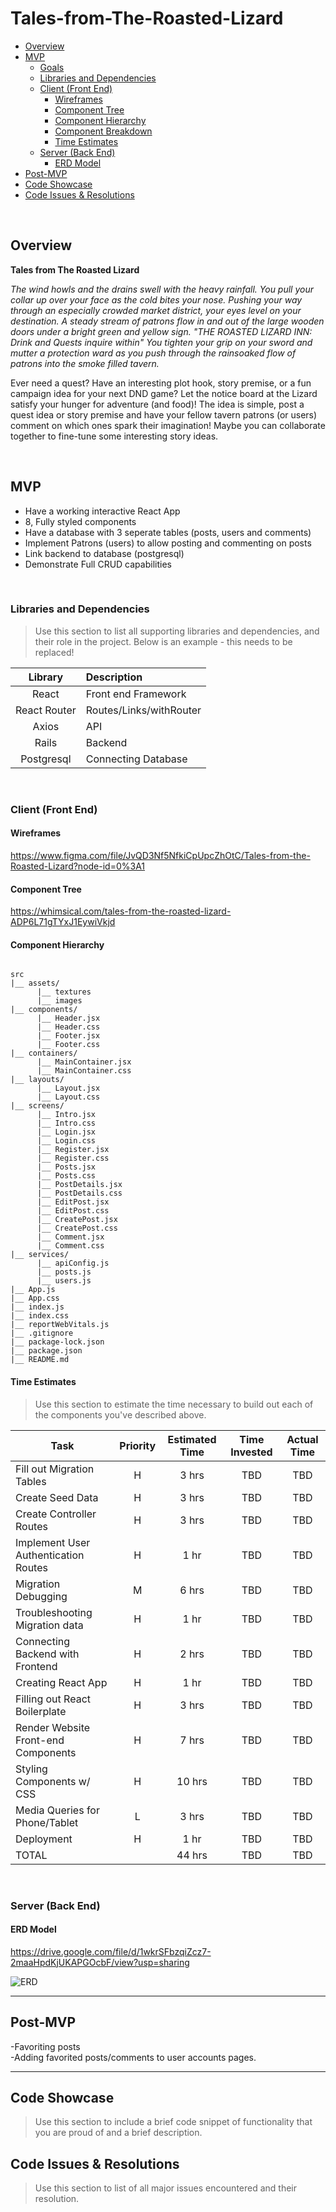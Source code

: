 # Tales-from-The-Roasted-Lizard

- [Overview](#overview)
- [MVP](#mvp)
  - [Goals](#goals)
  - [Libraries and Dependencies](#libraries-and-dependencies)
  - [Client (Front End)](#client-front-end)
    - [Wireframes](#wireframes)
    - [Component Tree](#component-tree)
    - [Component Hierarchy](#component-hierarchy)
    - [Component Breakdown](#component-breakdown)
    - [Time Estimates](#time-estimates)
  - [Server (Back End)](#server-back-end)
    - [ERD Model](#erd-model)
- [Post-MVP](#post-mvp)
- [Code Showcase](#code-showcase)
- [Code Issues & Resolutions](#code-issues--resolutions)

<br>

## Overview

**Tales from The Roasted Lizard** 

*The wind howls and the drains swell with the heavy rainfall. You pull your collar up over your face as the cold bites your nose. Pushing your way through an especially crowded market district, your eyes level on your destination. A steady stream of patrons flow in and out of the large wooden doors under a bright green and yellow sign. "THE ROASTED LIZARD INN: Drink and Quests inquire within" You tighten your grip on your sword and mutter a protection ward as you push through the rainsoaked flow of patrons into the smoke filled tavern.*

Ever need a quest? Have an interesting plot hook, story premise, or a fun campaign idea for your next DND game? Let the notice board at the Lizard satisfy your hunger for adventure (and food)! The idea is simple, post a quest idea or story premise and have your fellow tavern patrons (or users) comment on which ones spark their imagination! Maybe you can collaborate together to fine-tune some interesting story ideas.

<br>

## MVP

- Have a working interactive React App
- 8, Fully styled components 
- Have a database with 3 seperate tables (posts, users and comments)
- Implement Patrons (users) to allow posting and commenting on posts
- Link backend to database (postgresql)
- Demonstrate Full CRUD capabilities 

<br>

### Libraries and Dependencies

> Use this section to list all supporting libraries and dependencies, and their role in the project. Below is an example - this needs to be replaced!

|     Library      | Description                                |
| :--------------: | :----------------------------------------- |
|      React       | Front end Framework |
|   React Router   | Routes/Links/withRouter |
| Axios | API |
|     Rails      | Backend |
|  Postgresql  | Connecting Database |

<br>

### Client (Front End)

#### Wireframes

https://www.figma.com/file/JvQD3Nf5NfkiCpUpcZhOtC/Tales-from-the-Roasted-Lizard?node-id=0%3A1

#### Component Tree

https://whimsical.com/tales-from-the-roasted-lizard-ADP6L71gTYxJ1EywiVkjd

#### Component Hierarchy

``` structure

src
|__ assets/
      |__ textures
      |__ images
|__ components/
      |__ Header.jsx
      |__ Header.css
      |__ Footer.jsx
      |__ Footer.css
|__ containers/
      |__ MainContainer.jsx
      |__ MainContainer.css
|__ layouts/
      |__ Layout.jsx
      |__ Layout.css
|__ screens/
      |__ Intro.jsx
      |__ Intro.css
      |__ Login.jsx
      |__ Login.css
      |__ Register.jsx
      |__ Register.css
      |__ Posts.jsx
      |__ Posts.css
      |__ PostDetails.jsx
      |__ PostDetails.css
      |__ EditPost.jsx
      |__ EditPost.css
      |__ CreatePost.jsx
      |__ CreatePost.css
      |__ Comment.jsx
      |__ Comment.css
|__ services/
      |__ apiConfig.js
      |__ posts.js
      |__ users.js
|__ App.js
|__ App.css
|__ index.js
|__ index.css
|__ reportWebVitals.js
|__ .gitignore
|__ package-lock.json
|__ package.json
|__ README.md

```


#### Time Estimates

> Use this section to estimate the time necessary to build out each of the components you've described above.

| Task                | Priority | Estimated Time | Time Invested | Actual Time |
| ------------------- | :------: | :------------: | :-----------: | :---------: |
| Fill out Migration Tables    |    H   |     3 hrs      |     TBD     |    TBD   |
| Create Seed Data |    H     |     3 hrs      |     TBD    |     TBD     |
| Create Controller Routes |    H     |     3 hrs      |     TBD    |     TBD     |
| Implement User Authentication Routes |    H     |     1 hr     |     TBD    |     TBD     |
| Migration Debugging |    M   |     6 hrs      |     TBD    |     TBD     |
| Troubleshooting Migration data |    H     |     1 hr    |     TBD    |     TBD     |
| Connecting Backend with Frontend |    H     |     2 hrs      |     TBD    |     TBD     |
| Creating React App |    H     |     1 hr    |     TBD    |     TBD     |
| Filling out React Boilerplate |    H     |     3 hrs      |     TBD    |     TBD     |
| Render Website Front-end Components |    H     |     7 hrs      |     TBD    |     TBD     |
| Styling Components w/ CSS |    H     |     10 hrs      |     TBD    |     TBD     |
| Media Queries for Phone/Tablet|    L   |     3 hrs      |     TBD    |     TBD     |
| Deployment |    H     |     1 hr   |     TBD    |     TBD     |
| TOTAL               |          |     44 hrs      |     TBD     |     TBD     |

<br>

### Server (Back End)

#### ERD Model

https://drive.google.com/file/d/1wkrSFbzqiZcz7-2maaHpdKjUKAPGOcbF/view?usp=sharing

![ERD](https://i.imgur.com/3tJOZoY.png)
<br>

***

## Post-MVP

-Favoriting posts
<br>
-Adding favorited posts/comments to user accounts pages.

***

## Code Showcase

> Use this section to include a brief code snippet of functionality that you are proud of and a brief description.

## Code Issues & Resolutions

> Use this section to list of all major issues encountered and their resolution.
